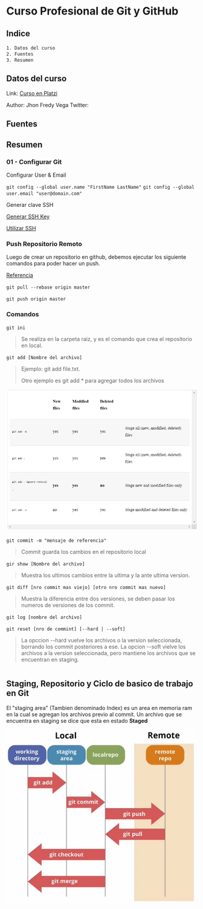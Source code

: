 # Curso Profesional de Git y GitHub

## Indice
    1. Datos del curso
    2. Fuentes
    3. Resumen

## Datos del curso
Link: [Curso en Platzi](https://platzi.com/clases/1557-git-github/)

Author: Jhon Fredy Vega
Twitter:

## Fuentes

## Resumen

### 01 - Configurar Git
Configurar User & Email

`git config --global user.name "FirstName LastName"`
`git config --global user.email "user@domain.com"`

Generar clave SSH

[Generar SSH Key](https://help.github.com/es/github/authenticating-to-github/generating-a-new-ssh-key-and-adding-it-to-the-ssh-agent)

[Utilizar SSH](https://medium.com/@ancizj393/crear-una-clave-ssh-en-git-y-vincular-en-tu-cuenta-de-github-e7a6b22bc93f)


### Push Repositorio Remoto
Luego de crear un repositorio en github, debemos ejecutar los siguiente comandos para poder hacer un push.

[Referencia](https://stackoverflow.com/questions/24114676/git-error-failed-to-push-some-refs-t)


`git pull --rebase origin master`

`git push origin master`



### Comandos

`git ini`
> Se realiza en la carpeta raiz, y es el comando que crea el repositorio en local.

`git add [Nombre del archivo]`
> Ejemplo: git add file.txt.
>
> Otro ejemplo es git add * para agregar todos los archivos

![Git Ciclo](.\images\git_02.PNG)


`git commit -m "mensaje de referencia"`
> Commit guarda los cambios en el repositorio local

`gir show [Nombre del archivo]`
>Muestra los ultimos cambios entre la ultima y la ante ultima version.

`git diff [nro commit mas viejo] [otro nro commit mas nuevo] `

>Muestra la diferencia entre dos versiones, se deben pasar los numeros de versiones de los commit.

`git log [nombre del archivo]`

`git reset [nro de commint] [--hard | --soft]`

>La opccion --hard vuelve los archivos o la version seleccionada, borrando los commit posteriores a ese.
>La opcion --soft vielve los archivos a la version seleccionada, pero mantiene los archivos que se encuentran en staging.
~~~
~~~


## Staging, Repositorio y Ciclo de basico de trabajo en Git

El "staging area" (Tambien denominado Index) es un area en memoria ram en la cual se agregan los archivos previo al commit. Un archivo que se encuentra en staging se dice que esta en estado __Staged__

![Git Ciclo](.\images\git_01.PNG)

